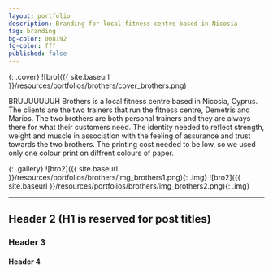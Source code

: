 ```yaml
---
layout: portfolio
description: Branding for local fitness centre based in Nicosia
tag: branding
bg-color: 008192
fg-color: fff
published: false
---
```

{: .cover}
  ![bro]({{ site.baseurl }}/resources/portfolios/brothers/cover_brothers.png)

BRUUUUUUUH
Brothers is a local fitness centre based in Nicosia, Cyprus. The clients are the two trainers that run the fitness
centre, Demetris and Marios. The two brothers are both personal trainers and they are always there for what their
customers need. The identity needed to reflect strength, weight and muscle in association with the feeling of assurance
and trust towards the two brothers. The printing cost needed to be low, so we used only one colour print on diffrent
colours of paper.

{: .gallery}
  ![bro2]({{ site.baseurl }}/resources/portfolios/brothers/img_brothers1.png){: .img}
  ![bro2]({{ site.baseurl }}/resources/portfolios/brothers/img_brothers2.png){: .img}

----

## Header 2 (H1 is reserved for post titles)

### Header 3

#### Header 4
